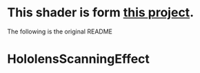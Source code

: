 This shader is form [this project](https://github.com/Jam3/glsl-fast-gaussian-blur).
==========

The following is the original README


# HololensScanningEffect